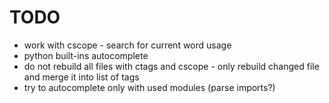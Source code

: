 TODO
====

* work with cscope - search for current word usage
* python built-ins autocomplete
* do not rebuild all files with ctags and cscope - only rebuild changed file and merge it into list of tags
* try to autocomplete only with used modules (parse imports?)
